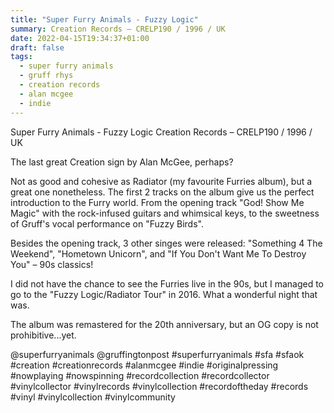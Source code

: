 ```yaml
---
title: "Super Furry Animals - Fuzzy Logic"
summary: Creation Records – CRELP190 / 1996 / UK
date: 2022-04-15T19:34:37+01:00
draft: false
tags:
  - super furry animals
  - gruff rhys
  - creation records
  - alan mcgee
  - indie
---
```

Super Furry Animals - Fuzzy Logic
Creation Records – CRELP190 / 1996 / UK

The last great Creation sign by Alan McGee, perhaps?

Not as good and cohesive as Radiator (my favourite Furries album), but a great one nonetheless. The first 2 tracks on the album give us the perfect introduction to the Furry world. From the opening track "God! Show Me Magic" with the rock-infused guitars and whimsical keys, to the sweetness of Gruff's vocal performance on "Fuzzy Birds".

Besides the opening track, 3 other singes were released: "Something 4 The Weekend", "Hometown Unicorn", and "If You Don't Want Me To Destroy You" – 90s classics!

I did not have the chance to see the Furries live in the 90s, but I managed to go to the "Fuzzy Logic/Radiator Tour" in 2016. What a wonderful night that was.

The album was remastered for the 20th anniversary, but an OG copy is not prohibitive...yet.

@superfurryanimals @gruffingtonpost #superfurryanimals #sfa #sfaok #creation #creationrecords #alanmcgee #indie #originalpressing #nowplaying #nowspinning #recordcollection #recordcollector #vinylcollector #vinylrecords #vinylcollection #recordoftheday #records #vinyl #vinylcollection #vinylcommunity
